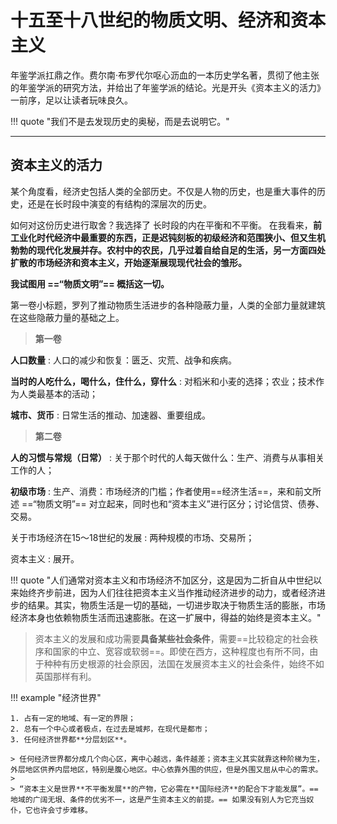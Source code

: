 # 十五至十八世纪的物质文明、经济和资本主义


年鉴学派扛鼎之作。费尔南·布罗代尔呕心沥血的一本历史学名著，贯彻了他主张的年鉴学派的研究方法，并给出了年鉴学派的结论。光是开头《资本主义的活力》一前序，足以让读者玩味良久。

!!! quote "我们不是去发现历史的奥秘，而是去说明它。"

---

## 资本主义的活力

某个角度看，经济史包括人类的全部历史。不仅是人物的历史，也是重大事件的历史，还是在长时段中演变的有结构的深层次的历史。

如何对这份历史进行取舍？我选择了 长时段的内在平衡和不平衡。 在我看来，**前工业化时代经济中最重要的东西，正是迟钝刻板的初级经济和范围狭小、但又生机勃勃的现代化发展并存。农村中的农民，几乎过着自给自足的生活，另一方面四处扩散的市场经济和资本主义，开始逐渐展现现代社会的雏形。**

**我试图用 ==“物质文明”== 概括这一切。**

第一卷小标题，罗列了推动物质生活进步的各种隐蔽力量，人类的全部力量就建筑在这些隐蔽力量的基础之上。

> **第一卷**

**人口数量**
:   人口的减少和恢复：匮乏、灾荒、战争和疾病。

**当时的人吃什么，喝什么，住什么，穿什么**
:   对稻米和小麦的选择；农业；技术作为人类最基本的活动；

**城市、货币**
:   日常生活的推动、加速器、重要组成。

> **第二卷**

**人的习惯与常规（日常）**
:   关于那个时代的人每天做什么：生产、消费与从事相关工作的人；

**初级市场**
:   生产、消费：市场经济的门槛；作者使用==经济生活==，来和前文所述 ==“物质文明”== 对立起来，同时也和“资本主义”进行区分；讨论信贷、债券、交易。

关于市场经济在15～18世纪的发展
:   两种规模的市场、交易所；

资本主义
:   展开。

!!! quote "人们通常对资本主义和市场经济不加区分，这是因为二折自从中世纪以来始终齐步前进，因为人们往往把资本主义当作推动经济进步的动力，或者经济进步的结果。其实，物质生活是一切的基础，一切进步取决于物质生活的膨胀，市场经济本身也依赖物质生活而迅速膨胀。在这一扩展中，得益的始终是资本主义。"

> 资本主义的发展和成功需要**具备某些社会条件**，需要==比较稳定的社会秩序和国家的中立、宽容或软弱==。即使在西方，这种程度也有所不同，由于种种有历史根源的社会原因，法国在发展资本主义的社会条件，始终不如英国那样有利。

!!! example "经济世界"

    1. 占有一定的地域、有一定的界限；
    2. 总有一个中心或者极点，在过去是城邦，在现代是都市；
    3. 任何经济世界都**分层划区**。

    > 任何经济世界都分成几个向心区，离中心越远，条件越差；资本主义其实就靠这种阶梯为生，外层地区供养内层地区，特别是腹心地区。中心依靠外围的供应，但是外围又屈从中心的需求。
    > 
    > “资本主义是世界**不平衡发展**的产物，它必需在**国际经济**的配合下才能发展”。==地域的广阔无垠、条件的优劣不一，这是产生资本主义的前提。== 如果没有别人为它充当奴仆，它也许会寸步难移。

